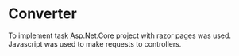 # Converter
To implement task Asp.Net.Core project with razor pages was used. Javascript was used to make requests to controllers.
